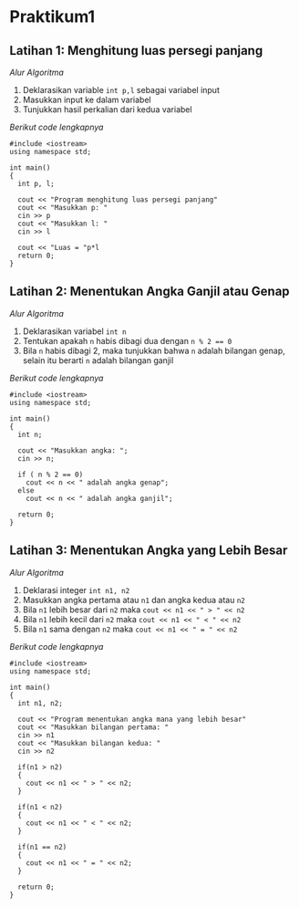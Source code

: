# Praktikum1

## Latihan 1: Menghitung luas persegi panjang

*Alur Algoritma*
1. Deklarasikan variable `int p,l` sebagai variabel input
2. Masukkan input ke dalam variabel
3. Tunjukkan hasil perkalian dari kedua variabel

*Berikut code lengkapnya*
```
#include <iostream>
using namespace std;

int main()
{
  int p, l;
  
  cout << "Program menghitung luas persegi panjang"
  cout << "Masukkan p: "
  cin >> p
  cout << "Masukkan l: "
  cin >> l
  
  cout << "Luas = "p*l
  return 0;
}
```

## Latihan 2: Menentukan Angka Ganjil atau Genap

*Alur Algoritma*
1. Deklarasikan variabel `int n`
2. Tentukan apakah `n` habis dibagi dua dengan `n % 2 == 0`
3. Bila `n` habis dibagi 2, maka tunjukkan bahwa `n` adalah bilangan genap, selain itu berarti `n` adalah bilangan ganjil

*Berikut code lengkapnya*
```
#include <iostream>
using namespace std;

int main()
{
  int n;
  
  cout << "Masukkan angka: ";
  cin >> n;
  
  if ( n % 2 == 0)
    cout << n << " adalah angka genap";
  else
    cout << n << " adalah angka ganjil";
  
  return 0;
}
```

## Latihan 3: Menentukan Angka yang Lebih Besar

*Alur Algoritma*
1. Deklarasi integer `int n1, n2`
2. Masukkan angka pertama atau `n1` dan angka kedua atau `n2`
3. Bila `n1` lebih besar dari `n2` maka `cout << n1 << " > " << n2`
4. Bila `n1` lebih kecil dari `n2` maka `cout << n1 << " < " << n2`
5. Bila `n1` sama dengan `n2` maka `cout << n1 << " = " << n2`

*Berikut code lengkapnya*
```
#include <iostream>
using namespace std;

int main()
{
  int n1, n2;
  
  cout << "Program menentukan angka mana yang lebih besar"
  cout << "Masukkan bilangan pertama: "
  cin >> n1
  cout << "Masukkan bilangan kedua: "
  cin >> n2
  
  if(n1 > n2)
  {
    cout << n1 << " > " << n2;
  }
  
  if(n1 < n2)
  {
    cout << n1 << " < " << n2;
  }
  
  if(n1 == n2)
  {
    cout << n1 << " = " << n2;
  }
  
  return 0;
}
```